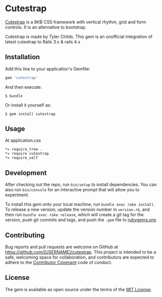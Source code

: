 # Cutestrap
[Cutestrap](http://cutestrap.com) is a 8KB CSS framework with vertical rhythm, grid and form controls. It is an alternative to bootstrap.

Cutestrap is made by Tyler Childs. This gem is an unofficial integration of latest cutestrap to Rails 3.x & rails 4.x

## Installation

Add this line to your application's Gemfile:

```ruby
gem 'cutestrap'
```

And then execute:

    $ bundle

Or install it yourself as:

    $ gem install cutestrap

## Usage
At application.css
```
*= require_tree .
*= require cutestrap
*= require_self
```
## Development

After checking out the repo, run `bin/setup` to install dependencies. You can also run `bin/console` for an interactive prompt that will allow you to experiment.

To install this gem onto your local machine, run `bundle exec rake install`. To release a new version, update the version number in `version.rb`, and then run `bundle exec rake release`, which will create a git tag for the version, push git commits and tags, and push the `.gem` file to [rubygems.org](https://rubygems.org).

## Contributing

Bug reports and pull requests are welcome on GitHub at https://github.com/[USERNAME]/cutestrap. This project is intended to be a safe, welcoming space for collaboration, and contributors are expected to adhere to the [Contributor Covenant](http://contributor-covenant.org) code of conduct.


## License

The gem is available as open source under the terms of the [MIT License](http://opensource.org/licenses/MIT).
